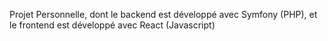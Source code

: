 Projet Personnelle, dont le backend est développé avec Symfony (PHP), et le frontend est développé avec React (Javascript)
